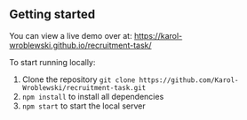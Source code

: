 ## Getting started

You can view a live demo over at: https://karol-wroblewski.github.io/recruitment-task/

To start running locally:
1. Clone the repository `git clone https://github.com/Karol-Wroblewski/recruitment-task.git`
2. `npm install` to install all dependencies
3. `npm start` to start the local server
